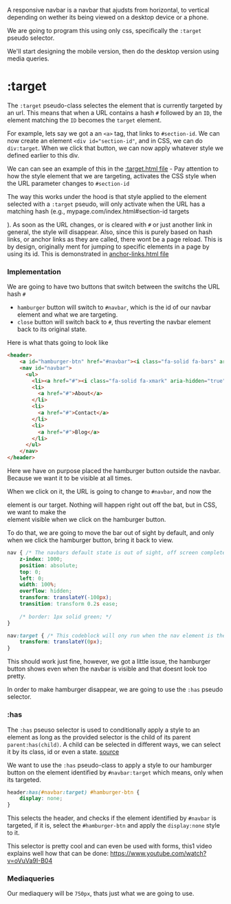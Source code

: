 A responsive navbar is a navbar that ajudsts from horizontal, to vertical depending on wether its being viewed on a desktop device or a phone.

We are going to program this using only css, specifically the `:target` pseudo selector.

We'll start designing the mobile version, then do the desktop version using media queries.

# :target
The `:target` pseudo-class selectes the element that is currently targeted by an url. This means that when a URL contains a hash `#` followed by an `ID`, the element matching the `ID` becomes the `target` element.

For example, lets say we got a an `<a>` tag, that links to `#section-id`. We can now create an element `<div id="section-id"`, and in CSS, we can do `div:target`. When we click that button, we can now apply whatever style we defined earlier to this div. 

We can can see an example of this in the [:target.html file](:target.html) - Pay attention to how the style element that we are targeting, activates the CSS style when the URL parameter changes to `#section-id`

The way this works under the hood is that style applied to the element selected with a `:target` pseudo, will only activate when the URL has a matching hash (e.g., mypage.com/index.html#section-id targets <div id="section-id">). As soon as the URL changes, or is cleared with `#` or just another link in general, the style will disappear. Also, since this is purely based on hash links, or anchor links as they are called, there wont be a page reload. This is by design, originally ment for jumping to specific elements in a page by using its id. This is demonstrated in [anchor-links.html file](anchor-links.html)

### Implementation
We are going to have two buttons that switch between the switchs the URL hash `#`
- `hamburger` button will switch to `#navbar`, which is the id of our navbar element and what we are targeting.
- `close` button will switch back to `#`, thus reverting the navbar element back to its original state.

Here is what thats going to look like

```html
<header>
    <a id="hamburger-btn" href="#navbar"><i class="fa-solid fa-bars" aria-hidden="true"></i></a>
    <nav id="navbar">
      <ul>
        <li><a href="#"><i class="fa-solid fa-xmark" aria-hidden="true"></i></a></li>
        <li>
          <a href="#">About</a>
        </li>
        <li>
          <a href="#">Contact</a>
        </li>
        <li>
          <a href="#">Blog</a>
        </li>
      </ul>
    </nav>
</header>
```

Here we have on purpose placed the hamburger button outside the navbar. Because we want it to be visible at all times.

When we click on it, the URL is going to change to `#navbar`, and now the <nav> element is our target. Nothing will happen right out off the bat, but in CSS, we want to make the <nav> element visible when we click on the hamburger button.

To do that, we are going to move the bar out of sight by default, and only when we click the hamburger button, bring it back to view.

```css
nav { /* The navbars default state is out of sight, off screen completely */
    z-index: 1000;
    position: absolute;
    top: 0;
    left: 0;
    width: 100%;
    overflow: hidden;
    transform: translateY(-100px);
    transition: transform 0.2s ease;
    
    /* border: 1px solid green; */
}
```

```css
nav:target { /* This codeblock will ony run when the nav element is the target */
    transform: translateY(0px);
}
```

This should work just fine, however, we got a little issue, the hamburger button shows even when the navbar is visible and that doesnt look too pretty.

In order to make hamburger disappear, we are going to use the `:has` pseudo selector.

# :has
The `:has` pseuso selector is used to conditionally apply a style to an element as long as the provided selector is the child of its parent `parent:has(child)`. A child can be selected in different ways, we can select it by its class, id or even a state. [source](https://developer.mozilla.org/en-US/docs/Web/CSS/:has)

We want to use the `:has` pseudo-class to apply a style to our hamburger button on the element identified by `#navbar:target` which means, only when its targeted.

```css
header:has(#navbar:target) #hamburger-btn {
    display: none;
}
```

This selects the header, and checks if the element identified by `#navbar` is targeted, if it is, select the `#hamburger-btn` and apply the `display:none` style to it.

This selector is pretty cool and can even be used with forms, this1 video explains well how that can be done: https://www.youtube.com/watch?v=oVuVa9I-B04

# Mediaqueries

Our mediaquery will be `750px`, thats just what we are going to use.